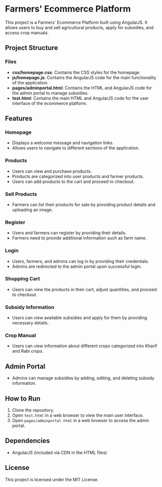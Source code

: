 # Farmers' Ecommerce Platform

This project is a Farmers' Ecommerce Platform built using AngularJS. It allows users to buy and sell agricultural products, apply for subsidies, and access crop manuals.

## Project Structure
### Files

- **css/homepage.css**: Contains the CSS styles for the homepage.
- **js/homepage.js**: Contains the AngularJS code for the main functionality of the application.
- **pages/adminportal.html**: Contains the HTML and AngularJS code for the admin portal to manage subsidies.
- **test.html**: Contains the main HTML and AngularJS code for the user interface of the ecommerce platform.

## Features

### Homepage

- Displays a welcome message and navigation links.
- Allows users to navigate to different sections of the application.

### Products

- Users can view and purchase products.
- Products are categorized into user products and farmer products.
- Users can add products to the cart and proceed to checkout.

### Sell Products

- Farmers can list their products for sale by providing product details and uploading an image.

### Register

- Users and farmers can register by providing their details.
- Farmers need to provide additional information such as farm name.

### Login

- Users, farmers, and admins can log in by providing their credentials.
- Admins are redirected to the admin portal upon successful login.

### Shopping Cart

- Users can view the products in their cart, adjust quantities, and proceed to checkout.

### Subsidy Information

- Users can view available subsidies and apply for them by providing necessary details.

### Crop Manual

- Users can view information about different crops categorized into Kharif and Rabi crops.

## Admin Portal

- Admins can manage subsidies by adding, editing, and deleting subsidy information.

## How to Run

1. Clone the repository.
2. Open `test.html` in a web browser to view the main user interface.
3. Open `pages/adminportal.html` in a web browser to access the admin portal.

## Dependencies

- AngularJS (included via CDN in the HTML files)

## License

This project is licensed under the MIT License.
